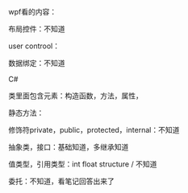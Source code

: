 wpf看的内容：

布局控件：不知道

user controol：

数据绑定：不知道

C#

类里面包含元素：构造函数，方法，属性，

静态方法：

修饰符private，public，protected，internal：不知道

抽象类，接口：基础知道，多继承知道

值类型，引用类型：int float structure / 不知道

委托：不知道，看笔记回答出来了






